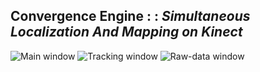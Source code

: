 ## Convergence Engine : : *Simultaneous Localization And Mapping on Kinect*
![Main window](https://github.com/Art-Stea1th/SLAM/blob/master/Screenshots/current-state-main-window.png) ![Tracking window](https://github.com/Art-Stea1th/SLAM/blob/master/Screenshots/current-state-tracking-window.png) ![Raw-data window](https://github.com/Art-Stea1th/SLAM/blob/master/Screenshots/current-state-raw-data-window.png)